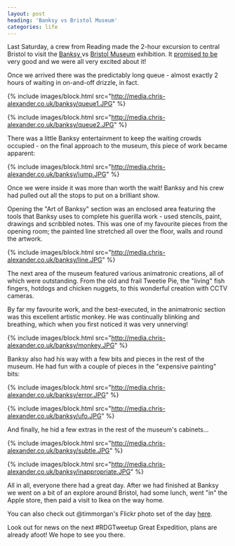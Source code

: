 ```yaml
---
layout: post
heading: 'Banksy vs Bristol Museum'
categories: life
---
```


Last Saturday, a crew from Reading made the 2-hour excursion to central Bristol to visit the [Banksy ](http://www.banksy.co.uk/)vs [Bristol Museum](http://web.archive.org/web/20110805203716/http://www.bristol.gov.uk/ccm/navigation/leisure-and-culture/museums-and-galleries/) exhibition. It [promised to be](/on-engineering/life/announcing-the-rdgtweetup-great-expedition/) very good and we were all very excited about it!

Once we arrived there was the predictably long queue - almost exactly 2 hours of waiting in on-and-off drizzle, in fact.

{% include images/block.html src="http://media.chris-alexander.co.uk/banksy/queue1.JPG" %}

{% include images/block.html src="http://media.chris-alexander.co.uk/banksy/queue2.JPG" %}

There was a little Banksy entertainment to keep the waiting crowds occupied - on the final approach to the museum, this piece of work became apparent:

{% include images/block.html src="http://media.chris-alexander.co.uk/banksy/jump.JPG" %}

Once we were inside it was more than worth the wait! Banksy and his crew had pulled out all the stops to put on a brilliant show.

Opening the "Art of Banksy" section was an enclosed area featuring the tools that Banksy uses to complete his guerilla work - used stencils, paint, drawings and scribbled notes. This was one of my favourite pieces from the opening room; the painted line stretched all over the floor, walls and round the artwork.

{% include images/block.html src="http://media.chris-alexander.co.uk/banksy/line.JPG" %}

The next area of the museum featured various animatronic creations, all of which were outstanding. From the old and frail Tweetie Pie, the "living" fish fingers, hotdogs and chicken nuggets, to this wonderful creation with CCTV cameras.

By far my favourite work, and the best-executed, in the animatronic section was this excellent artistic monkey. He was continually blinking and breathing, which when you first noticed it was very unnerving!

{% include images/block.html src="http://media.chris-alexander.co.uk/banksy/monkey.JPG" %}

Banksy also had his way with a few bits and pieces in the rest of the museum. He had fun with a couple of pieces in the "expensive painting" bits:

{% include images/block.html src="http://media.chris-alexander.co.uk/banksy/error.JPG" %}

{% include images/block.html src="http://media.chris-alexander.co.uk/banksy/ufo.JPG" %}

And finally, he hid a few extras in the rest of the museum's cabinets...

{% include images/block.html src="http://media.chris-alexander.co.uk/banksy/subtle.JPG" %}

{% include images/block.html src="http://media.chris-alexander.co.uk/banksy/inappropriate.JPG" %}

All in all, everyone there had a great day. After we had finished at Banksy we went on a bit of an explore around Bristol, had some lunch, went "in" the Apple store, then paid a visit to Ikea on the way home.

You can also check out @timmorgan's Flickr photo set of the day [here](http://www.flickr.com/photos/timmymorgan/sets/72157621915292496/).

Look out for news on the next #RDGTweetup Great Expedition, plans are already afoot! We hope to see you there.
